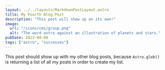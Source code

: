 ```yaml
---
layout: ../../layouts/MarkdownPostLayout.astro
title: My Fourth Blog Post
description: "This post will show up on its own!"
image:
  url: "/icons/cms/group.png"
  alt: "The word astro against an illustration of planets and stars."
pubDate: 2022-08-08
tags: ["astro", "successes"]
---
```


This post should show up with my other blog posts, because `Astro.glob()` is returning a list of all my posts in order to create my list.
